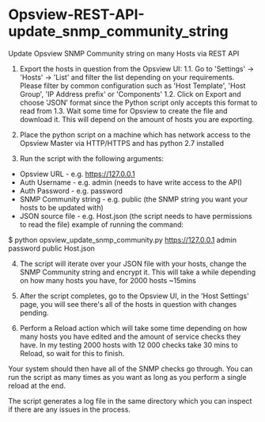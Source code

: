 # Opsview-REST-API-update_snmp_community_string
Update Opsview SNMP Community string on many Hosts via REST API


1. Export the hosts in question from the Opsview UI: 
1.1. Go to 'Settings' -> 'Hosts' -> 'List' and filter the list depending on your requirements. Please filter by common configuration such as 'Host Template', 'Host Group', 'IP Address prefix' or 'Components' 
1.2. Click on Export and choose 'JSON' format since the Python script only accepts this format to read from 
1.3. Wait some time for Opsview to create the file and download it. This will depend on the amount of hosts you are exporting. 

2. Place the python script on a machine which has network access to the Opsview Master via HTTP/HTTPS and has python 2.7 installed 

3. Run the script with the following arguments: 
- Opsview URL - e.g. https://127.0.0.1 
- Auth Username - e.g. admin (needs to have write access to the API) 
- Auth Password - e.g. password 
- SNMP Community string - e.g. public (the SNMP string you want your hosts to be updated with) 
- JSON source file - e.g. Host.json (the script needs to have permissions to read the file) 
example of running the command: 

$ python opsview_update_snmp_community.py https://127.0.0.1 admin password public Host.json 

4. The script will iterate over your JSON file with your hosts, change the SNMP Community string and encrypt it. This will take a while depending on how many hosts you have, for 2000 hosts ~15mins 

5. After the script completes, go to the Opsview UI, in the 'Host Settings' page, you will see there's all of the hosts in question with changes pending. 

6. Perform a Reload action which will take some time depending on how many hosts you have edited and the amount of service checks they have. In my testing 2000 hosts with 12 000 checks take 30 mins to Reload, so wait for this to finish. 

Your system should then have all of the SNMP checks go through. You can run the script as many times as you want as long as you perform a single reload at the end. 

The script generates a log file in the same directory which you can inspect if there are any issues in the process. 
